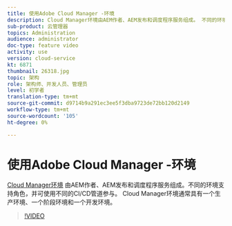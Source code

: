 ```yaml
---
title: 使用Adobe Cloud Manager -环境
description: Cloud Manager环境由AEM作者、AEM发布和调度程序服务组成。 不同的环境支持角色，并可使用不同的CI/CD管道参与。 Cloud Manager环境通常具有一个生产环境、一个阶段环境和一个开发环境。
sub-product: 云管理器
topics: Administration
audience: administrator
doc-type: feature video
activity: use
version: cloud-service
kt: 6871
thumbnail: 26318.jpg
topic: 架构
role: 架构师、开发人员、管理员
level: 初学者
translation-type: tm+mt
source-git-commit: d9714b9a291ec3ee5f3dba9723de72bb120d2149
workflow-type: tm+mt
source-wordcount: '105'
ht-degree: 0%

---
```



# 使用Adobe Cloud Manager -环境

[Cloud Manager环境](https://experienceleague.adobe.com/docs/experience-manager-cloud-manager/using/how-to-use/manage-your-environment.html) 由AEM作者、AEM发布和调度程序服务组成。不同的环境支持角色，并可使用不同的CI/CD管道参与。 Cloud Manager环境通常具有一个生产环境、一个阶段环境和一个开发环境。

>[!VIDEO](https://video.tv.adobe.com/v/26318/?quality=12&learn=on&hidetitle=true)
